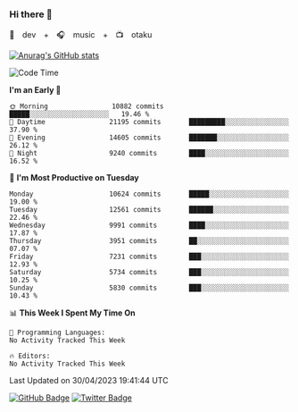 ### Hi there 👋

🚀　dev　+　🎧　music　+　📺　otaku


[![Anurag's GitHub stats](https://github-readme-stats.vercel.app/api?username=koheitasaka&count_private=true&show_icons=true&theme=monokai)](https://github.com/koheitasaka/github-readme-stats)

<!--START_SECTION:waka-->
![Code Time](http://img.shields.io/badge/Code%20Time-1%2C161%20hrs%2023%20mins-blue)

**I'm an Early 🐤** 

```text
🌞 Morning                10882 commits       █████░░░░░░░░░░░░░░░░░░░░   19.46 % 
🌆 Daytime                21195 commits       █████████░░░░░░░░░░░░░░░░   37.90 % 
🌃 Evening                14605 commits       ███████░░░░░░░░░░░░░░░░░░   26.12 % 
🌙 Night                  9240 commits        ████░░░░░░░░░░░░░░░░░░░░░   16.52 % 
```
📅 **I'm Most Productive on Tuesday** 

```text
Monday                   10624 commits       █████░░░░░░░░░░░░░░░░░░░░   19.00 % 
Tuesday                  12561 commits       ██████░░░░░░░░░░░░░░░░░░░   22.46 % 
Wednesday                9991 commits        ████░░░░░░░░░░░░░░░░░░░░░   17.87 % 
Thursday                 3951 commits        ██░░░░░░░░░░░░░░░░░░░░░░░   07.07 % 
Friday                   7231 commits        ███░░░░░░░░░░░░░░░░░░░░░░   12.93 % 
Saturday                 5734 commits        ███░░░░░░░░░░░░░░░░░░░░░░   10.25 % 
Sunday                   5830 commits        ███░░░░░░░░░░░░░░░░░░░░░░   10.43 % 
```


📊 **This Week I Spent My Time On** 

```text
💬 Programming Languages: 
No Activity Tracked This Week

🔥 Editors: 
No Activity Tracked This Week
```


 Last Updated on 30/04/2023 19:41:44 UTC
<!--END_SECTION:waka-->

[![GitHub Badge](https://img.shields.io/badge/GitHub-100000?style=for-the-badge&logo=github&logoColor=white)](https://github.com/koheitasaka)
[![Twitter Badge](https://img.shields.io/badge/Twitter-1DA1F2?style=for-the-badge&logo=twitter&logoColor=white)](https://twitter.com/sleep_asleep_)
